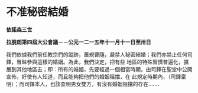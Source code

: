 # 不准秘密結婚


**依諾森三世**

**拉脫朗第四屆大公會議－－公元一二一五年十一月十一日至卅日**





我們依據我們前任教宗們的蹤跡，蕭規曹隨，嚴禁人秘密結婚；我們亦禁止任何司鐸，冒昧參與這樣的婚姻。為此，我們決定，把有些
地區的特殊習慣普遍化，擴展到其他地區去；即：所有的婚姻，先要經過一個相當時期，由司鐸在聖堂中公開宣佈，好使有人知道，而且能夠把他們的婚姻阻擋，在
此規定時期內，（司鐸稟明）；而司鐸本人，也該查明男女雙方，有沒有婚姻阻擋的存在……．

